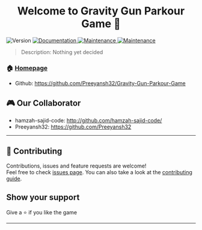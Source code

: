 <h1 align="center">Welcome to Gravity Gun Parkour Game 👋</h1>
<p>
  <img alt="Version" src="https://img.shields.io/badge/version-Indev Stage-blue.svg?cacheSeconds=2592000" />

  <a href="https://view.officeapps.live.com/op/view.aspx?src=https%3A%2F%2Fraw.githubusercontent.com%2FPreeyansh32%2FGravity-Gun-Parkour-Game%2Fmain%2FAbout%2520Game.doc&wdOrigin=BROWSELINK" target="_blank">
    <img alt="Documentation" src="https://img.shields.io/badge/documentation-yes-brightgreen.svg" />
  </a>
  <a href="https://github.com/Preeyansh32/Gravity-Gun-Parkour-Game/graphs/commit-activity" target="_blank">
    <img alt="Maintenance" src="https://img.shields.io/badge/Maintained%3F-yes-green.svg" />
<img alt="Maintenance" src="https://img.shields.io/badge/Here our gamers%3F-yes-green.svg" />
  </a>
  <a href="https://github.com/Preeyansh32/Gravity-Gun-Parkour-Game/blob/master/LICENSE" target="_blank">
  </a>
</p>

> Description: Nothing yet decided

### 🏠 [Homepage](https://github.com/Preeyansh32/Gravity-Gun-Parkour-Game)


* Github: https://github.com/Preeyansh32/Gravity-Gun-Parkour-Game

## 🎮 Our Collaborator 
* hamzah-sajid-code: http://github.com/hamzah-sajid-code/
* Preeyansh32: https://github.com/Preeyansh32
***

## 🤝 Contributing

Contributions, issues and feature requests are welcome!<br />Feel free to check [issues page](https://github.com/Preeyansh32/Gravity-Gun-Parkour-Game/issues). You can also take a look at the [contributing guide](https://github.com/Preeyansh32/Gravity-Gun-Parkour-Game/blob/master/CONTRIBUTING.md).

## Show your support

Give a ⭐️ if you like the game

***